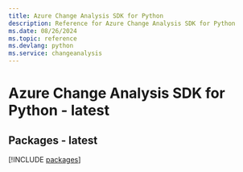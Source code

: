 ```yaml
---
title: Azure Change Analysis SDK for Python
description: Reference for Azure Change Analysis SDK for Python
ms.date: 08/26/2024
ms.topic: reference
ms.devlang: python
ms.service: changeanalysis
---
```

# Azure Change Analysis SDK for Python - latest
## Packages - latest
[!INCLUDE [packages](change-analysis-index.md)]